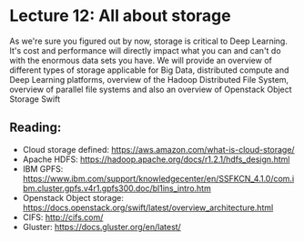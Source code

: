 # Lecture 12: All about storage

As we're sure you figured out by now, storage is critical to Deep Learning.  It's cost and performance will directly impact what you can and can't do with the enormous data sets you have. We will provide an overview of different types of  storage applicable for Big Data, distributed compute and Deep Learning platforms, overview of the Hadoop Distributed File System, overview of  parallel file systems and also an overview of Openstack Object Storage Swift

## Reading:

* Cloud storage defined: https://aws.amazon.com/what-is-cloud-storage/
* Apache HDFS: https://hadoop.apache.org/docs/r1.2.1/hdfs_design.html
* IBM GPFS: https://www.ibm.com/support/knowledgecenter/en/SSFKCN_4.1.0/com.ibm.cluster.gpfs.v4r1.gpfs300.doc/bl1ins_intro.htm
* Openstack Object storage: https://docs.openstack.org/swift/latest/overview_architecture.html
* CIFS: http://cifs.com/
* Gluster: https://docs.gluster.org/en/latest/


